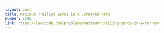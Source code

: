 ```yaml
---
layout: post
title: Maximum Trailing Zeros in a Cornered Path
number: 2245
link: https://leetcode.com/problems/maximum-trailing-zeros-in-a-cornered-path
---
```

